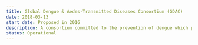 ```yaml
---
title: Global Dengue & Aedes-Transmitted Diseases Consortium (GDAC)
date: 2018-03-13
start_date: Proposed in 2016
description: A consortium committed to the prevention of dengue which provides scientific forums and policy advice
status: Operational
---
```

